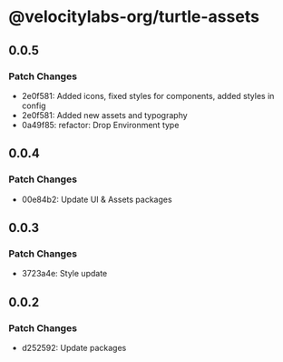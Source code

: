 # @velocitylabs-org/turtle-assets

## 0.0.5

### Patch Changes

- 2e0f581: Added icons, fixed styles for components, added styles in config
- 2e0f581: Added new assets and typography
- 0a49f85: refactor: Drop Environment type

## 0.0.4

### Patch Changes

- 00e84b2: Update UI & Assets packages

## 0.0.3

### Patch Changes

- 3723a4e: Style update

## 0.0.2

### Patch Changes

- d252592: Update packages
